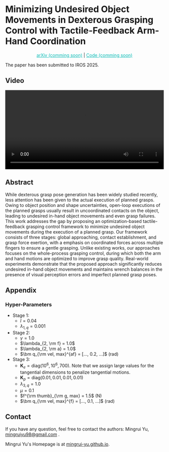 # Minimizing Undesired Object Movements in Dexterous Grasping Control with Tactile-Feedback Arm-Hand Coordination

<p style="text-align: center;"> 
<a href="https://mingrui-yu.github.io/tactile-grasp/" style="color: #0ABAB5; text-decoration: underline;">arXiv (comming soon)</a> |
<a href="https://github.com/Mingrui-Yu/tactile-grasp" style="color: #0ABAB5; text-decoration: underline;">Code (comming soon)</a>
</p>

The paper has been submitted to IROS 2025.

## Video

<video controls style="width: 100%; height: auto;">
    <source src="./final.mp4" type="video/mp4">
</video>

## Abstract

While dexterous grasp pose generation has been widely studied recently, less attention has been given to the actual execution of planned grasps. Owing to object position and shape uncertainties, open-loop executions of the planned grasps usually result in uncoordinated contacts on the object, leading to undesired in-hand object movements and even grasp failures.
This work addresses the gap by proposing an optimization-based tactile-feedback grasping control framework to minimize undesired object movements during the execution of a planned grasp.
Our framework consists of three stages: global approaching, contact establishment, and grasp force exertion, with a emphasis on coordinated forces across multiple fingers to ensure a gentle grasping. Unlike existing works, our approaches focuses on the whole-process grasping control, during which both the arm and hand motions are optimized to improve grasp quality.
Real-world experiments demonstrate that the proposed approach significantly reduces undesired in-hand object movements and maintains wrench balances in the presence of visual perception errors and imperfect planned grasp poses.

## Appendix

### Hyper-Parameters

- Stage 1:
  - $l = 0.04$
  - $\lambda_{1, q} = 0.001$
- Stage 2:
  - $\gamma = 1.0$
  - $\lambda_{2, \rm f} = 1.0$
  - $\lambda_{2, \rm a} = 1.0$
  - $\bm q_{\rm vel, max}^{af} = [..., 0.2, ...]$ (rad)
- Stage 3:
  - $\bm K_e = \text{diag}(10^6, 10^6, 700)$. Note that we assign large values for the tangential dimensions to penalize tangential motions.
  - $\bm K_p = \text{diag}(0.01, 0.01, 0.01, 0.01)$
  - $\lambda_{3, q} = 1.0$
  - $\mu = 0.1$
  - $f^{\rm thumb}_{\rm g, max} = 1.5$ (N)
  - $\bm q_{\rm vel, max}^{f} = [..., 0.1, ...]$ (rad)

## Contact

If you have any question, feel free to contact the authors: Mingrui Yu, [mingruiyu98@gmail.com](mailto:mingruiyu98@gmail.com) .

Mingrui Yu's Homepage is at [mingrui-yu.github.io](https://mingrui-yu.github.io).
